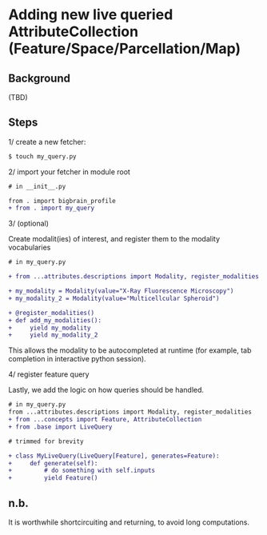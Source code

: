 # Adding new live queried AttributeCollection (Feature/Space/Parcellation/Map)

## Background

(TBD)

## Steps

1/ create a new fetcher:

```sh
$ touch my_query.py
```

2/ import your fetcher in module root

```diff
# in __init__.py

from . import bigbrain_profile
+ from . import my_query
```

3/ (optional)

Create modalit(ies) of interest, and register them to the modality vocabularies

```diff
# in my_query.py

+ from ...attributes.descriptions import Modality, register_modalities

+ my_modality = Modality(value="X-Ray Fluorescence Microscopy")
+ my_modality_2 = Modality(value="Multicellcular Spheroid")

+ @register_modalities()
+ def add_my_modalities():
+     yield my_modality
+     yield my_modality_2
```

This allows the modality to be autocompleted at runtime (for example, tab completion in interactive python session).

4/ register feature query

Lastly, we add the logic on how queries should be handled.

```diff
# in my_query.py
from ...attributes.descriptions import Modality, register_modalities
+ from ...concepts import Feature, AttributeCollection
+ from .base import LiveQuery

# trimmed for brevity

+ class MyLiveQuery(LiveQuery[Feature], generates=Feature):
+     def generate(self):
+         # do something with self.inputs
+         yield Feature()
```

## n.b.

It is worthwhile shortcircuiting and returning, to avoid long computations.
